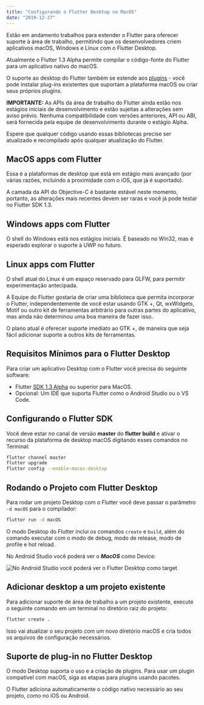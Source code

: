 ```yaml
---
title: "Configurando o Flutter Desktop no MacOS"
date: "2019-12-27"
---
```


Estão em andamento trabalhos para estender o Flutter para oferecer suporte à área de trabalho, permitindo que os desenvolvedores criem aplicativos macOS, Windows e Linux com o Flutter Desktop.

Atualmente o Flutter 1.3 Alpha permite compilar o código-fonte do Flutter para um aplicativo nativo do macOS.

O suporte ao desktop do Flutter também se estende aos [plugins](https://www.luizeof.com.br/tag/flutter-plugins/) - você pode instalar plug-ins existentes que suportam a plataforma macOS ou criar seus próprios plugins.

**IMPORTANTE:** As APIs da área de trabalho do Flutter ainda estão nos estágios iniciais de desenvolvimento e estão sujeitas a alterações sem aviso prévio. Nenhuma compatibilidade com versões anteriores, API ou ABI, será fornecida pela equipe de desenvolvimento durante o estágio Alpha.

Espere que qualquer código usando essas bibliotecas precise ser atualizado e recompilado após qualquer atualização do Flutter.

## MacOS apps com Flutter

Essa é a plataformas de desktop que está em estágio mais avançado (por várias razões, incluindo a proximidade com o iOS, que já é suportado).

A camada da API do Objective-C é bastante estável neste momento, portanto, as alterações mais recentes devem ser raras e você já pode testar no Flutter SDK 1.3.

## Windows apps com Flutter

O shell do Windows está nos estágios iniciais. É baseado no Win32, mas é esperado explorar o suporte à UWP no futuro.

## Linux apps com Flutter

O shell atual do Linux é um espaço reservado para GLFW, para permitir experimentação antecipada.

A Equipe do Flutter gostaria de criar uma biblioteca que permita incorporar o Flutter, independentemente de você estar usando GTK +, Qt, wxWidgets, Motif ou outro kit de ferramentas arbitrário para outras partes do aplicativo, mas ainda não determinou uma boa maneira de fazer isso.

O plano atual é oferecer suporte imediato ao GTK +, de maneira que seja fácil adicionar suporte a outros kits de ferramentas.

## Requisitos Mínimos para o Flutter Desktop

Para criar um aplicativo Desktop com o Flutter você precisa do seguinte software:

- Flutter [SDK 1.3 Alpha](https://flutter.dev/docs/development/tools/sdk/releases?tab=macos) ou superior para MacOS.
- Opcional: Um IDE que suporta Flutter como o Android Studio ou o VS Code.

## Configurando o Flutter SDK

Você deve estar no canal de versão **master** do **flutter build** e ativar o recurso da plataforma de desktop macOS digitando esses comandos no Terminal:

```bash
flutter channel master
flutter upgrade
flutter config --enable-macos-desktop
```

## Rodando o Projeto com Flutter Desktop

Para rodar um projeto Desktop com o Flutter você deve passar o parâmetro `-d macOS` para o compilador:

```bash
flutter run -d macOS
```

O modo Desktop do Flutter inclui os comandos `create` e `build`, além do comando executar com o modo de debug, modo de release, modo de profile e hot reload.

No Android Studio você poderá ver o _**MacOS**_ como Device:

![No Android Studio você poderá ver o Flutter Desktop como target](images/flutter-desktop-android-studio.png)

## Adicionar desktop a um projeto existente

Para adicionar suporte de área de trabalho a um projeto existente, execute o seguinte comando em um terminal no diretório raiz do projeto:

```bash
flutter create .
```

Isso vai atualizar o seu projeto com um novo diretório macOS e cria todos os arquivos de configuração necessários.

## Suporte de plug-in no Flutter Desktop

O modo Desktop suporta o uso e a criação de plugins. Para usar um plugin compatível com macOS, siga as etapas para plugins usando pacotes.

O Flutter adiciona automaticamente o código nativo necessário ao seu projeto, como no iOS ou Android.
